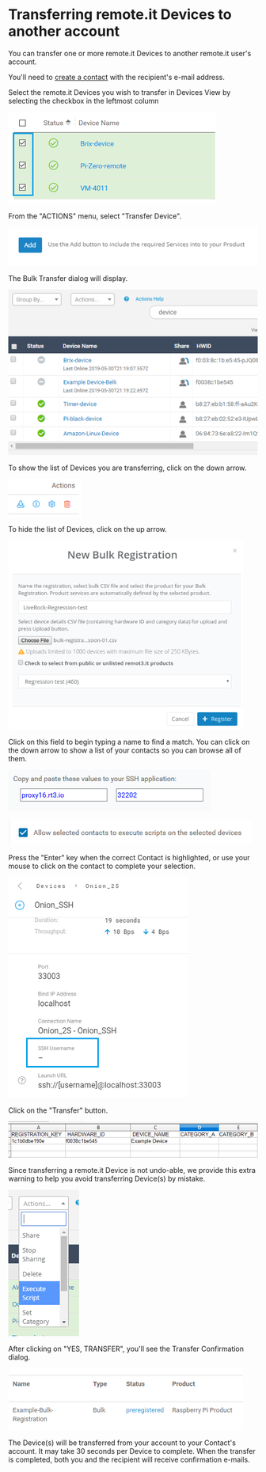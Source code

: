 # Transferring remote.it Devices to another account

You can transfer one or more remote.it Devices to another remote.it user's account.

You'll need to [create a contact](managing-contacts/create-a-contact.md) with the recipient's e-mail address.

Select the remote.it Devices you wish to transfer in Devices View by selecting the checkbox in the leftmost column

![](../.gitbook/assets/image%20%28226%29.png)

From the "ACTIONS" menu, select "Transfer Device".

![](../.gitbook/assets/image%20%28239%29.png)

The Bulk Transfer dialog will display.  

![](../.gitbook/assets/image%20%2817%29.png)

To show the list of Devices you are transferring, click on the down arrow.

![](../.gitbook/assets/image%20%28217%29.png)

To hide the list of Devices, click on the up arrow.

![](../.gitbook/assets/image%20%28292%29.png)

Click on this field to begin typing a name to find a match.  You can click on the down arrow to show a list of your contacts so you can browse all of them.

![](../.gitbook/assets/image%20%28175%29.png)

![](../.gitbook/assets/image%20%2899%29.png)

Press the "Enter" key when the correct Contact is highlighted, or use your mouse to click on the contact to complete your selection.

![](../.gitbook/assets/image%20%28355%29.png)

Click on the "Transfer" button.

![](../.gitbook/assets/image%20%28317%29.png)

Since transferring a remote.it Device is not undo-able, we provide this extra warning to help you avoid transferring Device\(s\) by mistake.

![](../.gitbook/assets/image%20%28120%29.png)

After clicking on "YES, TRANSFER", you'll see the Transfer Confirmation dialog.

![](../.gitbook/assets/image%20%28255%29.png)

The Device\(s\) will be transferred from your account to your Contact's account.  It may take 30 seconds per Device to complete.  When the transfer is completed, both you and the recipient will receive confirmation e-mails.

